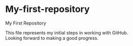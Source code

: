 # My-first-repository
My First Repository

This file represents my initial steps in working with GitHub.  
Looking forward to making a good progress.
